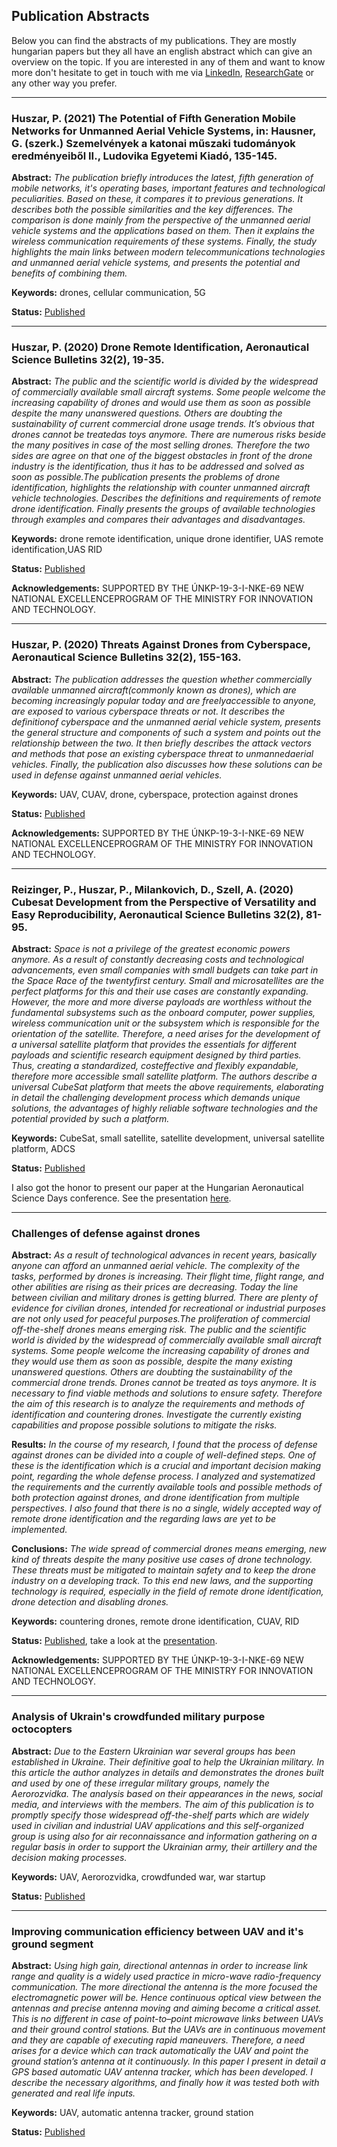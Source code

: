 ## Publication Abstracts
Below you can find the abstracts of my publications. They are mostly hungarian papers but they all have an english abstract which can give an overview on the topic. If you are interested in any of them and want to know more don't hesitate to get in touch with me via [LinkedIn](https://www.linkedin.com/in/huszar-peter/), [ResearchGate](https://www.researchgate.net/profile/Peter_Huszar2) or any other way you prefer.

---
### Huszar, P. (2021) The Potential of Fifth Generation Mobile Networks for Unmanned Aerial Vehicle Systems, in: Hausner, G. (szerk.) Szemelvények a katonai műszaki tudományok eredményeiből II., Ludovika Egyetemi Kiadó, 135-145.

**Abstract:**
*The publication briefly introduces the latest, fifth generation of mobile networks, it's operating bases, important features and technological peculiarities. Based on these, it compares it to previous generations. It describes both the possible similarities and the key differences. The comparison is done mainly from the perspective of the unmanned aerial vehicle systems and the applications based on them. Then it explains the wireless communication requirements of these systems. Finally, the study highlights the main links between modern telecommunications technologies and unmanned aerial vehicle systems, and presents the potential and benefits of combining them.*

**Keywords:** drones, cellular communication, 5G

**Status:** [Published](https://nkerepo.uninke.hu/xmlui/bitstream/handle/123456789/16208/905_KDMI_II_hallgatoi_tanulmanykotet.pdf#page=136)

---
### Huszar, P. (2020) Drone Remote Identification, Aeronautical Science Bulletins 32(2), 19-35.

**Abstract:**
*The public and the scientific world is divided by the widespread of commercially available small aircraft systems. Some people welcome the increasing capability of drones and would use them as soon as possible despite the many unanswered questions. Others are doubting the sustainability of current commercial drone usage trends. It’s obvious that drones cannot be treatedas toys anymore. There are numerous risks beside the many positives in case of the most selling drones. Therefore the two sides are agree on that one of the biggest obstacles in front of the drone industry is the identification, thus it has to be addressed and solved as soon as possible.The publication presents the problems of drone identification, highlights the relationship with counter unmanned aircraft vehicle technologies. Describes the definitions and requirements of remote drone identification. Finally presents the groups of available technologies through examples and compares their advantages and disadvantages.*

**Keywords:** drone remote identification, unique drone identifier, UAS remote identification,UAS RID

**Status:** [Published](https://folyoirat.ludovika.hu/index.php/reptudkoz/article/view/1246/4236)

**Acknowledgements:** SUPPORTED BY THE ÚNKP-19-3-I-NKE-69 NEW NATIONAL EXCELLENCEPROGRAM OF THE MINISTRY FOR INNOVATION AND TECHNOLOGY.

---
### Huszar, P. (2020) Threats Against Drones from Cyberspace, Aeronautical Science Bulletins 32(2), 155-163.

**Abstract:**
*The publication addresses the question whether commercially available unmanned aircraft(commonly known as drones), which are becoming increasingly popular today and are freelyaccessible to anyone, are exposed to various cyberspace threats or not. It describes the definitionof cyberspace and the unmanned aerial vehicle system, presents the general structure and components of such a system and points out the relationship between the two. It then briefly describes the attack vectors and methods that pose an existing cyberspace threat to unmannedaerial vehicles. Finally, the publication also discusses how these solutions can be used in defense against unmanned aerial vehicles.*

**Keywords:** UAV, CUAV, drone, cyberspace, protection against drones

**Status:** [Published](https://folyoirat.ludovika.hu/index.php/reptudkoz/article/view/1506/4245)

**Acknowledgements:** SUPPORTED BY THE ÚNKP-19-3-I-NKE-69 NEW NATIONAL EXCELLENCEPROGRAM OF THE MINISTRY FOR INNOVATION AND TECHNOLOGY.

---
### Reizinger, P., Huszar, P., Milankovich, D., Szell, A. (2020) Cubesat Development from the Perspective of Versatility and Easy Reproducibility, Aeronautical Science Bulletins 32(2), 81-95. 

**Abstract:**
*Space is not a privilege of the greatest economic powers anymore. As a result of constantly decreasing costs and technological advancements, even small companies with small budgets can take part in the Space Race of the twentyfirst century. Small and microsatellites are the perfect platforms for this and their use cases are constantly expanding. However, the more and more diverse payloads are worthless without the fundamental subsystems such as the onboard computer, power supplies, wireless communication unit or the subsystem which is responsible for the orientation of the satellite. Therefore, a need arises for the development of a universal satellite platform that provides the essentials for different payloads and scientific research equipment designed by third parties. Thus, creating a standardized, costeffective and flexibly expandable, therefore more accessible small satellite platform. The authors describe a universal CubeSat platform that meets the above requirements, elaborating in detail the challenging development process which demands unique solutions, the advantages of highly reliable software technologies and the potential provided by such a platform.*

**Keywords:** CubeSat, small satellite, satellite development, universal satellite platform, ADCS

**Status:** [Published](https://folyoirat.ludovika.hu/index.php/reptudkoz/article/view/4454/4240)

I also got the honor to present our paper at the Hungarian Aeronautical Science Days conference. See the presentation [here](https://www.vrht.bme.hu/letoltes/Tanszeki_letoltheto_anyagok/Oktatok_anyagai/Egyeb_anyagok/Konferencia/MRTN20/2nap_2szek_2.pdf).

---
### Challenges of defense against drones
**Abstract:**
*As a result of technological advances in recent years, basically anyone can afford an unmanned aerial vehicle. The complexity of the tasks, performed by drones is increasing. Their flight time, flight range, and other abilities are rising as their prices are decreasing. Today the line between civilian and military drones is getting blurred. There are plenty of evidence for civilian drones, intended for recreational or industrial purposes are not only used for peaceful purposes.The proliferation of commercial off-the-shelf drones means emerging risk. The public and the scientific world is divided by the widespread of commercially available small aircraft systems. Some people welcome the increasing capability of drones and they would use them as soon as possible, despite the many existing unanswered questions. Others are doubting the sustainability of the commercial drone trends. Drones cannot be treated as toys anymore. It is necessary to find viable methods and solutions to ensure safety. Therefore the aim of this research is to analyze the requirements and methods of identification and countering drones. Investigate the currently existing capabilities and propose possible solutions to mitigate the risks.*

**Results:** *In the course of my research, I found that the process of defense against drones can be divided into a couple of well-defined steps. One of these is the identification which is a crucial and important decision making point, regarding the whole defense process. I analyzed and systematized the requirements and the currently available tools and possible methods of both protection against drones, and drone identification from multiple perspectives. I also found that there is no a single, widely accepted way of remote drone identification and the regarding laws are yet to be implemented.*

**Conclusions:** *The wide spread of commercial drones means emerging, new kind of threats despite the many positive use cases of drone technology. These threats must be mitigated to maintain safety and to keep the drone industry on a developing track. To this end new laws, and the supporting technology is required, especially in the field of remote drone identification, drone detection and disabling drones.*

**Keywords:** countering drones, remote drone identification, CUAV, RID

**Status:** [Published](http://phdpecs.hu/userfiles/files/IDK2020%20Book%20of%20Abstracts%20final.pdf), take a look at the [presentation](./pdf/Peter_Huszar_Challenges_of_defense_against_drones_IDK20_v1.pdf).

**Acknowledgements:** SUPPORTED BY THE ÚNKP-19-3-I-NKE-69 NEW NATIONAL EXCELLENCEPROGRAM OF THE MINISTRY FOR INNOVATION AND TECHNOLOGY.

---
### Analysis of Ukrain's crowdfunded military purpose octocopters
**Abstract:**
*Due to the Eastern Ukrainian war several groups has been established in Ukraine. Their definitive goal to help the Ukrainian military. In this article the author analyzes in details and demonstrates the drones built and used by one of these irregular military groups, namely the Aerorozvidka. The analysis based on their appearances in the news, social media, and interviews with the members. The aim of this publication is to promptly specify those widespread off-the-shelf parts which are widely used in civilian and industrial UAV applications and this self-organized group is using also for air reconnaissance and information gathering on a regular basis in order to support the Ukrainian army, their artillery and the decision making processes.*

**Keywords:** UAV, Aerorozvidka, crowdfunded war, war startup

**Status:** [Published](http://hadmernok.hu/192_03_huszar.pdf)

---
### Improving communication efficiency between UAV and it's ground segment
**Abstract:**
*Using high gain, directional antennas in order to increase link range and quality is a widely used practice in micro-wave radio-frequency communication. The more directional the antenna is the more focused the electromagnetic power will be. Hence continuous optical view between the antennas and precise antenna moving and aiming become a critical asset. This is no different in case of point-to–point microwave links between UAVs and their ground control stations. But the UAVs are in continuous movement and they are capable of executing rapid maneuvers. Therefore, a need arises for a device which can track automatically the UAV and point the ground station’s antenna at it continuously. In this paper I present in detail a GPS based automatic UAV antenna tracker, which has been developed. I describe the necessary algorithms, and finally how it was tested both with generated and real life inputs.*

**Keywords:** UAV, automatic antenna tracker, ground station

**Status:** [Published](https://folyoirat.ludovika.hu/index.php/reptudkoz/article/view/276)
